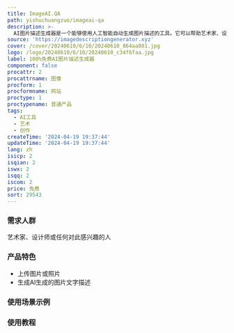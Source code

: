 ```yaml
---
title: ImageAI.QA
path: yishuchuangzuo/imageai-qa
description: >-
  AI图片描述生成器是一个能够使用人工智能自动生成图片描述的工具。它可以帮助艺术家、设计师等创作者揭示他们作品背后的隐藏细节、情感和含义。该工具提供全新的视角，让人们可以更深入地理解和欣赏艺术作品。AI图片描述生成器是一个早期测试版本，部分功能可能还不稳定。如果您在使用过程中遇到任何问题或有任何建议，请随时与我们联系。您的反馈对我们非常重要，将帮助我们改进该工具。
source: 'https://imagedescriptiongenerator.xyz'
cover: /cover/20240610/6/10/20240610_864aa881.jpg
logo: /logo/20240610/6/10/20240610_c34f6faa.jpg
label: 100%免费AI图片描述生成器
component: false
procattr: 2
procattrname: 图像
procform: 1
procformname: 网站
proctype: 1
proctypename: 普通产品
tags:
  - AI工具
  - 艺术
  - 创作
createTime: '2024-04-19 19:37:44'
updateTime: '2024-04-19 19:37:44'
lang: zh
isicp: 2
isqian: 2
iswx: 2
isqq: 2
iscom: 2
price: 免费
sort: 29543
---
```




### 需求人群
艺术家、设计师或任何对此感兴趣的人

### 产品特色
* 上传图片或照片
* 生成AI生成的图片文字描述

### 使用场景示例


### 使用教程


  
